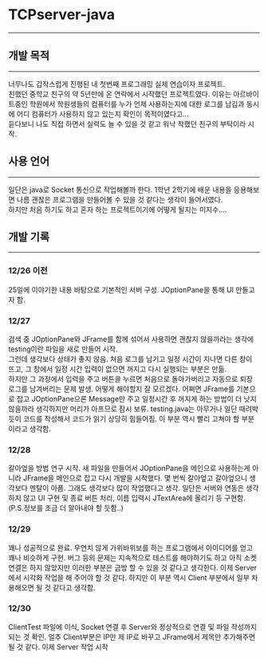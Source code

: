 # TCPserver-java  
------------  
## 개발 목적  
------------  
너무나도 갑작스럽게 진행된 내 첫번째 프로그래밍 실제 연습이자 프로젝트.  
친했던 중학교 친구의 약 5년만에 온 연락에서 시작했던 프로젝트였다. 이유는 아르바이트중인 학원에서 학원생들의 컴퓨터를 누가 언제 사용하는지에 대한 로그를 남김과 동시에 어디 컴퓨터가 사용하지 않고 있는지 확인이 목적이였다고...  
듣다보니 나도 직접 하면서 실력도 늘 수 있을 것 같고 워낙 착했던 친구의 부탁이라 시작.  

## 사용 언어  
------------  
일단은 java로 Socket 통신으로 작업해볼까 한다. 1학년 2학기에 배운 내용을 응용해보면 나름 괜찮은 프로그램을 만들어볼 수 있을 것 같다는 생각이 들어서였다.  
하지만 처음 하기도 하고 혼자 하는 프로젝트이기에 어떻게 될지는 미지수....  

## 개발 기록  
------------  
### 12/26 이전  
25일에 이야기한 내용 바탕으로 기본적인 서버 구성. JOptionPane을 통해 UI 만들고자 함.  
### 12/27  
검색 중 JOptionPane와 JFrame를 함께 섞어서 사용하면 괜찮지 않을까라는 생각에 testing이란 파일을 새로 만들어 시작.  
그런데 생각보다 상태가 좋지 않음. 처음 로그를 남기고 일정 시간이 지나면 다른 창이 뜨고, 그 창에서 일정 시간 입력이 없으면 꺼지고 다시 실행되는 부분은 만듦.  
하지만 그 과정에서 입력을 주고 버튼을 누르면 처음으로 돌아가버리고 자동으로 퇴장 로그를 남겨버리는 문제 발생. 어떻게 해야할지 잘 모르겠다. 어쩌면 JFrame를 기본으로 잡고 JOptionPane으론 Message만 주고 일정시간 후 꺼지게 하는 방법이 더 낫지 않을까라 생각하지만 머리가 아프므로 잠시 보류. testing.java는 아무거나 일단 때려박듯이 코드를 작성해서 코드가 읽기 상당히 힘들어짐. 이 부분 역시 빨리 고쳐야 할 부분이라고 생각함.  
### 12/28  
갈아엎을 방법 연구 시작. 새 파일을 만들어서 JOptionPane을 메인으로 사용하는게 아니라 JFrame을 메인으로 잡고 다시 개발을 시작했다. 몇 번씩 갈아엎고 갈아엎으니 생각보다 멘탈이 아픔. 그래도 생각보다 많이 작업했다고 생각. 일단은 서버와 연동은 생각하지 않고 UI 구현 및 종료 버튼 처리, 이름 입력시 JTextArea에 올리기 등 구현함.  
(P.S.정보를 조금 더 알아내야 할 듯함..)  
### 12/29  
꽤나 성공적으로 완료. 우연치 않게 가위바위보를 하는 프로그램에서 아이디어를 얻고 꽤나 비슷하게 구현. 버그 등의 문제는 지속적으로 테스트를 해야하기도 하고 아직 소켓 연결은 하지 않았지만 이러한 부분은 금방 할 수 있을 것 같다고 생각한다. 이제 Server에서 시각화 작업을 해 주어야 할 것 같다. 하지만 이 부분 역시 Client 부분에서 일부 차용해오면 될 것 같다고 생각함.  
### 12/30  
ClientTest 파일에 이식, Socket 연결 후 Server와 정상적으로 연결 및 파일 작성까지 되는 것 확인. 얼추 Client부분은 IP만 제 IP로 바꾸고 JFrame에서 제목만 추가해주면 될 것 같다. 이제 Server 작업 시작 
